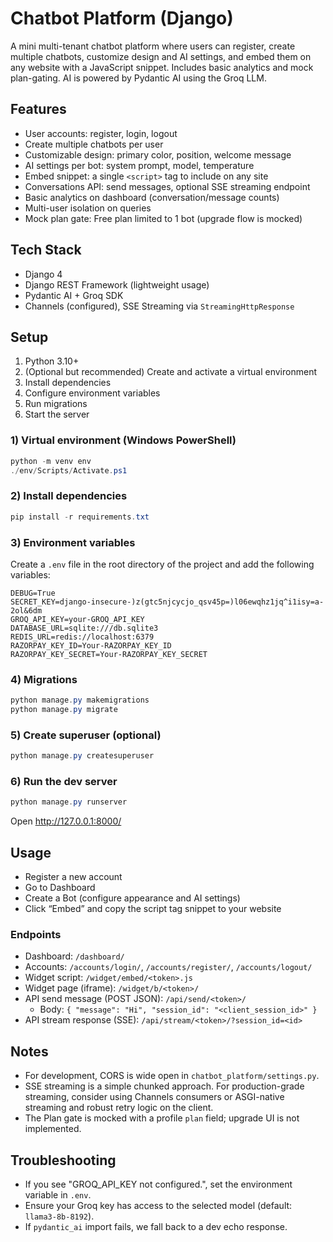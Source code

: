 # Chatbot Platform (Django)

A mini multi-tenant chatbot platform where users can register, create multiple chatbots, customize design and AI settings, and embed them on any website with a JavaScript snippet. Includes basic analytics and mock plan-gating. AI is powered by Pydantic AI using the Groq LLM.

## Features
- User accounts: register, login, logout
- Create multiple chatbots per user
- Customizable design: primary color, position, welcome message
- AI settings per bot: system prompt, model, temperature
- Embed snippet: a single `<script>` tag to include on any site
- Conversations API: send messages, optional SSE streaming endpoint
- Basic analytics on dashboard (conversation/message counts)
- Multi-user isolation on queries
- Mock plan gate: Free plan limited to 1 bot (upgrade flow is mocked)

## Tech Stack
- Django 4
- Django REST Framework (lightweight usage)
- Pydantic AI + Groq SDK
- Channels (configured), SSE Streaming via `StreamingHttpResponse`

## Setup
1. Python 3.10+
2. (Optional but recommended) Create and activate a virtual environment
3. Install dependencies
4. Configure environment variables
5. Run migrations
6. Start the server

### 1) Virtual environment (Windows PowerShell)
```powershell
python -m venv env
./env/Scripts/Activate.ps1
```

### 2) Install dependencies
```powershell
pip install -r requirements.txt
```

### 3) Environment variables
Create a `.env` file in the root directory of the project and add the following variables:
```
DEBUG=True
SECRET_KEY=django-insecure-)z(gtc5njcycjo_qsv45p=)l06ewqhz1jq^i1isy=a-2ol&6dm
GROQ_API_KEY=your-GROQ_API_KEY
DATABASE_URL=sqlite:///db.sqlite3
REDIS_URL=redis://localhost:6379
RAZORPAY_KEY_ID=Your-RAZORPAY_KEY_ID
RAZORPAY_KEY_SECRET=Your-RAZORPAY_KEY_SECRET
```

### 4) Migrations
```powershell
python manage.py makemigrations
python manage.py migrate
```

### 5) Create superuser (optional)
```powershell
python manage.py createsuperuser
```

### 6) Run the dev server
```powershell
python manage.py runserver
```
Open http://127.0.0.1:8000/

## Usage
- Register a new account
- Go to Dashboard
- Create a Bot (configure appearance and AI settings)
- Click “Embed” and copy the script tag snippet to your website

### Endpoints
- Dashboard: `/dashboard/`
- Accounts: `/accounts/login/`, `/accounts/register/`, `/accounts/logout/`
- Widget script: `/widget/embed/<token>.js`
- Widget page (iframe): `/widget/b/<token>/`
- API send message (POST JSON): `/api/send/<token>/`
  - Body: `{ "message": "Hi", "session_id": "<client_session_id>" }`
- API stream response (SSE): `/api/stream/<token>/?session_id=<id>`

## Notes
- For development, CORS is wide open in `chatbot_platform/settings.py`.
- SSE streaming is a simple chunked approach. For production-grade streaming, consider using Channels consumers or ASGI-native streaming and robust retry logic on the client.
- The Plan gate is mocked with a profile `plan` field; upgrade UI is not implemented.

## Troubleshooting
- If you see "GROQ_API_KEY not configured.", set the environment variable in `.env`.
- Ensure your Groq key has access to the selected model (default: `llama3-8b-8192`).
- If `pydantic_ai` import fails, we fall back to a dev echo response.
